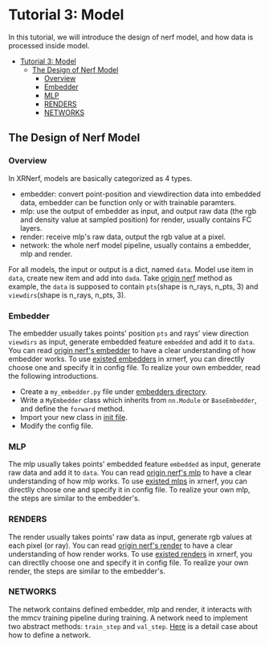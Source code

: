 # Tutorial 3: Model

In this tutorial, we will introduce the design of nerf model, and how data is processed inside model.

<!-- TOC -->

- [Tutorial 3: Model](#tutorial-3-model)
  - [The Design of Nerf Model](#the-design-of-nerf-model)
    - [Overview](#overview)
    - [Embedder](#embedder)
    - [MLP](#mlp)
    - [RENDERS](#renders)
    - [NETWORKS](#networks)

<!-- TOC -->

## The Design of Nerf Model

### Overview

In XRNerf, models are basically categorized as 4 types.

- embedder: convert point-position and viewdirection data into embedded data, embedder can be function only or with trainable paramters.
- mlp: use the output of embedder as input, and output raw data (the rgb and density value at sampled position) for render, usually contains FC layers.
- render: receive mlp's raw data, output the rgb value at a pixel.
- network: the whole nerf model pipeline, usually contains a embedder, mlp and render.

For all models, the input or output is a dict, named `data`. Model use item in `data`, create new item and add into `dada`. Take [origin nerf](../../../configs/nerfs/nerf_blender_base01.py) method as example, the `data` is supposed to contain `pts`(shape is n_rays, n_pts, 3) and `viewdirs`(shape is n_rays, n_pts, 3).

### Embedder
The embedder usually takes points' position `pts` and rays' view direction `viewdirs` as input, generate embedded feature `embedded` and add it to `data`.
You can read [origin nerf's embedder](../../../xrnerf/models/embedders/base.py) to have a clear understanding of how embedder works.
To use [existed embedders](../../../xrnerf/models/embedders/__init__.py) in xrnerf, you can directlly choose one and specify it in config file. To realize your own embedder, read the following introductions.
* Create a `my_embedder.py` file under [embedders directory](../../../xrnerf/models/embedders/).
* Write a `MyEmbedder` class which inherits from `nn.Module` or `BaseEmbedder`, and define the `forward` method.
* Import your new class in [init file](../../../xrnerf/models/embedders/__init__.py).
* Modify the config file.


### MLP
The mlp usually takes points' embedded feature `embedded` as input, generate raw data and add it to `data`.
You can read [origin nerf's mlp](../../../xrnerf/models/mlps/nerf_mlp.py) to have a clear understanding of how mlp works.
To use [existed mlps](../../../xrnerf/models/mlps/__init__.py) in xrnerf, you can directlly choose one and specify it in config file. To realize your own mlp, the steps are similar to the embedder's.


### RENDERS
The render usually takes points' raw data as input, generate rgb values at each pixel (or ray).
You can read [origin nerf's render](../../../xrnerf/models/renders/nerf_render.py) to have a clear understanding of how render works.
To use [existed renders](../../../xrnerf/models/renders/__init__.py) in xrnerf, you can directlly choose one and specify it in config file. To realize your own render, the steps are similar to the embedder's.


### NETWORKS
The network contains defined embedder, mlp and render, it interacts with the mmcv training pipeline during training.
A network need to implement
two abstract methods: `train_step` and `val_step`. [Here](../get_started.md) is a detail case about how to define a network.
